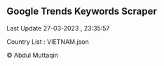 

## Google Trends Keywords Scraper 
 
Last Update 27-03-2023 , 23:35:57

Country List :
VIETNAM.json



© Abdul Muttaqin 

